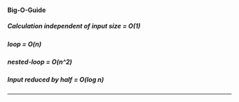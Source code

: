 #### Big-O-Guide

##### Calculation independent of input size = O(1)

##### loop = O(n)

##### nested-loop = O(n^2)

##### Input reduced by half = O(log n)

------